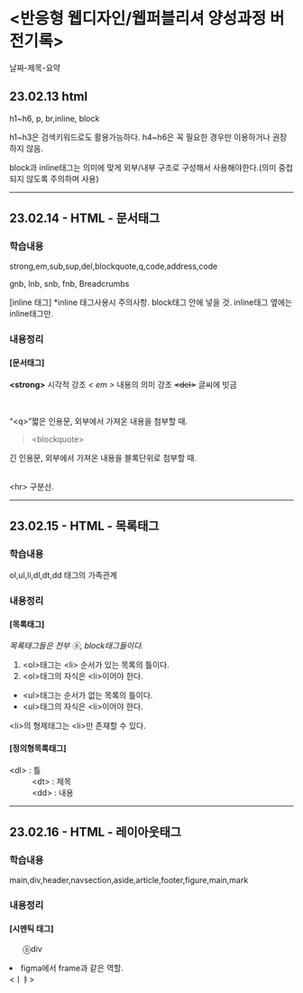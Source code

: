 <h1>&lt;반응형 웹디자인/웹퍼블리셔 양성과정 버전기록&gt;</h1>
  <p>날짜-제목-요약</p>
  <h2>23.02.13 html</h2>
  <P>h1~h6, p, br,inline, block</p>
  <p>h1~h3은 검색키워드로도 활용가능하다. h4~h6은 꼭 필요한 경우만 이용하거나 권장하지 않음.</p>
  <p>block과 inline태그는 의미에 맞게 외부/내부 구조로 구성해서 사용해야한다.(의미 중첩되지 않도록 주의하며 사용)</P>
<hr>
<h2>23.02.14 - HTML - 문서태그</h2>
  <h3>학습내용</h3>
    <p>strong,em,sub,sup,del,blockquote,q,code,address,code</p>
    <p>gnb, lnb, snb, fnb, Breadcrumbs</p>
    <p>[inline 태그]
    *inline 태그사용시 주의사항. block태그 안에 넣을 것. inline태그 옆에는 inline태그만.</p>
    <h3>내용정리</h3>
    <h4>[문서태그]</h4>
     <p><strong>&lt;strong&gt;</strong> 시각적 강조         <em>&lt; em &gt;</em> 내용의 의미 강조         <del>&lt;del&gt;</del> 글씨에 빗금</p>
     <br><p><q>&lt;q&gt;</q>짧은 인용문, 외부에서 가져온 내용을 첨부할 때.
     <br><blockquote>&lt;blockquote&gt;</blockquote> <p>긴 인용문, 외부에서 가져온 내용을 블록단위로 첨부할 때.</p>
     <br>&lt;hr&gt; 구분선.</p>
<hr>
  <h2>23.02.15 - HTML - 목록태그</h2>
  <h3>학습내용</h3>
    <p>ol,ul,li,dl,dt,dd 태그의 가족관계
  <h3>내용정리</h3>
  <h4>[목록태그]</h4>
    <p><em>목록태그들은 전부 ⓑ, block태그들이다.</em></p>
    <ol><li>&lt;ol&gt;태그는 &lt;li&gt; 순서가 있는 목록의 틀이다.</li>
        <li>&lt;ol&gt;태그의 자식은 &lt;li&gt;이어야 한다.</li></ol>
    <ul><li>&lt;ul&gt;태그는 순서가 없는 목록의 틀이다.</li>
    <li>&lt;ul&gt;태그의 자식은 &lt;li&gt;이어야 한다.</li></ul>
    <p>&lt;li&gt;의 형제태그는 &lt;li&gt;만 존재할 수 있다.
  <h4>[정의형목록태그]</h4>
  <dl>
    <dt>&lt;dl&gt; : 틀</dt>
      <dd>&lt;dt&gt; : 제목
      <br>&lt;dd&gt; : 내용</dd>
  </dl>
  <hr>
  <h2>23.02.16 - HTML - 레이아웃태그</h2>
  <h3>학습내용</h3>
    <p>main,div,header,navsection,aside,article,footer,figure,main,mark
  <h3>내용정리</h3>
  <h4>[시멘틱 태그]</h4>
  <ul>ⓑdiv</ul>
  <li>figma에서 frame과 같은 역할.</li>
  <ㅣㅑ></ㅣㅑ>
